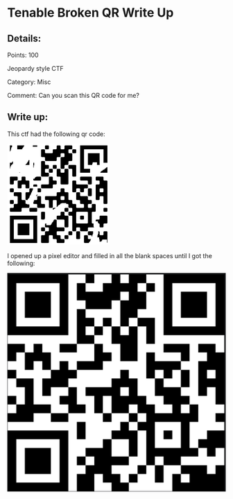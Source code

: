 # Tenable Broken QR Write Up

## Details:
Points: 100

Jeopardy style CTF

Category: Misc

Comment: Can you scan this QR code for me?

## Write up:

This ctf had the following qr code:

![](./Original-Files/broken_qr.png)

I opened up a pixel editor and filled in all the blank spaces until I got the following:

![](./Photos/fixed.png)